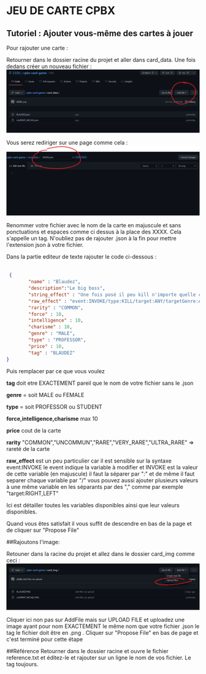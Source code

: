 # JEU DE CARTE CPBX

## Tutoriel : Ajouter vous-même des cartes à jouer

Pour rajouter une carte :

 Retourner dans le dossier racine du projet et aller dans card_data. Une fois dedans créer un nouveau fichier :
 ![](https://raw.githubusercontent.com/Z3ZEL/cpbx-card-game/main/tutorial_img/Capture%20d%E2%80%99%C3%A9cran%202021-12-12%20174522.png)
 
 Vous serez rediriger sur une page comme cela :
  ![](https://raw.githubusercontent.com/Z3ZEL/cpbx-card-game/main/tutorial_img/Capture%20d%E2%80%99%C3%A9cran%202021-12-12%20174642.png)
  
 Renommer votre fichier avec le nom de la carte en majuscule et sans ponctuations et espaces comme ci dessus à la place des XXXX. Cela s'appelle un tag. N'oubliez pas de rajouter .json à la fin pour mettre l'extension json à votre fichier.
 
 Dans la partie editeur de texte rajouter le code ci-dessous :
 
```json
 
 {
        "name" : "Blaudez",
        "description":"Le big boss",
        "string_effect" : "Une fois posé il peu kill n'importe quelle carte sur le terrain de l'adversaire",
        "raw_effect" : "event:INVOKE/type:KILL/target:ANY/targetGenre:ANY",
        "rarity" : "COMMON",
        "force" : 10,
        "intelligence" : 10,
        "charisme" : 10,
        "genre" : "MALE",
        "type" : "PROFESSOR",
        "price" : 10,
        "tag" : "BLAUDEZ"
}   
``` 

Puis remplacer par ce que vous voulez

**tag** doit etre EXACTEMENT pareil que le nom de votre fichier sans le .json

**genre** = soit MALE ou FEMALE

**type** = soit PROFESSOR ou STUDENT

**force,intelligence,charisme** max 10

**price** cout de la carte

**rarity** "COMMON","UNCOMMUN","RARE","VERY_RARE","ULTRA_RARE" => rareté de la carte

**raw_effect** est un peu particulier car il est sensible sur la syntaxe
event:INVOKE le event indique la variable à modifier et INVOKE est la valeur de cette variable (en majuscule) il faut la séparer par ":" et de même il faut separer chaque variable par "/" vous pouvez aussi ajouter plusieurs valeurs à une même variable en les séparants par des "," comme par exemple "target:RIGHT,LEFT"

Ici est détailler toutes les variables disponibles ainsi que leur valeurs disponibles.


Quand vous êtes satisfait il vous suffit de descendre en bas de la page et de cliquer sur "Propose File"


##Rajoutons l'image:

Retouner dans la racine du projet et allez dans le dossier card_img comme ceci :
![](https://raw.githubusercontent.com/Z3ZEL/cpbx-card-game/main/tutorial_img/Capture%20d%E2%80%99%C3%A9cran%202021-12-12%20174718.png)

Cliquer ici non pas sur AddFile mais sur UPLOAD FILE et uploadez une image ayant pour nom EXACTEMENT le même nom que votre fichier .json le tag le fichier doit être en .png . Cliquer sur "Propose File" en bas de page et c'est terminé pour cette étape

##Référence
Retourner dans le dossier racine et ouvre le fichier reference.txt et éditez-le et rajouter sur un ligne le nom de vos fichier. Le tag toujours.

